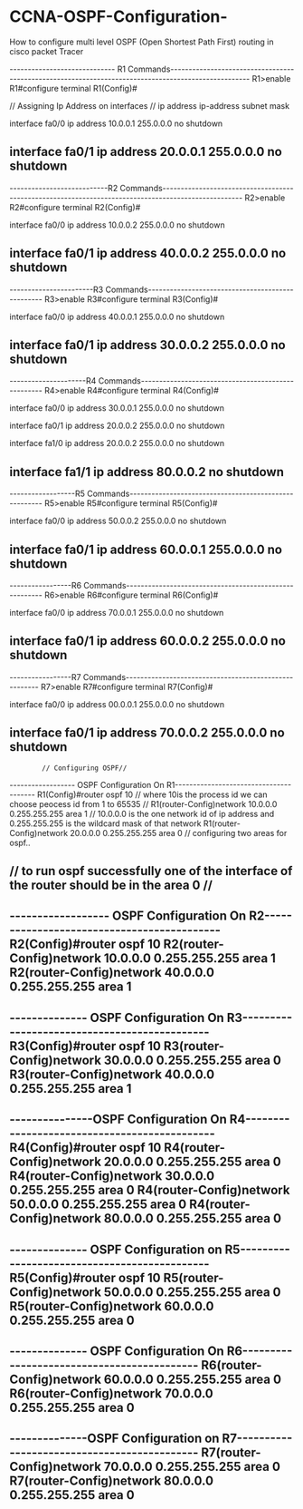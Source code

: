 # CCNA-OSPF-Configuration-
How to configure multi level OSPF (Open Shortest Path First) routing in cisco packet Tracer

----------------------------- R1 Commands----------------------------------------------------------------------------------------------------
R1>enable
R1#configure terminal
R1(Config)#

// Assigning Ip Address on interfaces
// ip address ip-address subnet mask

interface fa0/0
ip address 10.0.0.1 255.0.0.0
no shutdown

interface fa0/1
ip address 20.0.0.1 255.0.0.0
no shutdown
------------------------------------------------------------------------------------------------------------------------------------------

---------------------------R2 Commands----------------------------------------------------------------------------------------------------
R2>enable
R2#configure terminal
R2(Config)#

interface fa0/0
ip address 10.0.0.2 255.0.0.0
no shutdown

interface fa0/1
ip address 40.0.0.2 255.0.0.0
no shutdown
-----------------------------------------------------------------------------------

-----------------------R3 Commands-------------------------------------------------
R3>enable
R3#configure terminal
R3(Config)#

interface fa0/0
ip address 40.0.0.1 255.0.0.0
no shutdown

interface fa0/1
ip address 30.0.0.2 255.0.0.0
no shutdown
-----------------------------------------------------------------------------------

---------------------R4 Commands---------------------------------------------------
R4>enable
R4#configure terminal
R4(Config)#

interface fa0/0
ip address 30.0.0.1 255.0.0.0
no shutdown

interface fa0/1
ip address 20.0.0.2 255.0.0.0
no shutdown

interface fa1/0
ip address 20.0.0.2 255.0.0.0
no shutdown

interface fa1/1
ip address 80.0.0.2
no shutdown
-----------------------------------------------------------------------------------

------------------R5 Commands------------------------------------------------------
R5>enable
R5#configure terminal
R5(Config)#

interface fa0/0
ip address 50.0.0.2 255.0.0.0
no shutdown

interface fa0/1
ip address 60.0.0.1 255.0.0.0
no shutdown
-----------------------------------------------------------------------------------

-----------------R6 Commands-------------------------------------------------------
R6>enable
R6#configure terminal
R6(Config)#

interface fa0/0
ip address 70.0.0.1 255.0.0.0
no shutdown

interface fa0/1
ip address 60.0.0.2 255.0.0.0
no shutdown
----------------------------------------------------------------------------------

-----------------R7 Commands------------------------------------------------------
R7>enable
R7#configure terminal
R7(Config)#

interface fa0/0
ip address 00.0.0.1 255.0.0.0
no shutdown

interface fa0/1
ip address 70.0.0.2 255.0.0.0
no shutdown
----------------------------------------------------------------------------------

            // Configuring OSPF//

------------------ OSPF Configuration On R1---------------------------------------
R1(Config)#router ospf 10                                       // where 10is the process id we can choose peocess id from 1 to 65535 //
R1(router-Config)network 10.0.0.0 0.255.255.255 area 1       // 10.0.0.0 is the one network id of ip  address and 0.255.255.255 is the wildcard mask of that network
R1(router-Config)network 20.0.0.0 0.255.255.255 area 0       // configuring two areas for ospf..

// to run ospf successfully one of the interface of the router should be in the area 0 //
--------------------------------------------------------------------------------------

------------------ OSPF Configuration On R2-------------------------------------------
R2(Config)#router ospf 10
R2(router-Config)network 10.0.0.0 0.255.255.255 area 1 
R2(router-Config)network 40.0.0.0 0.255.255.255 area 1
------------------------------------------------------------------------------------

-------------- OSPF Configuration On R3---------------------------------------------
R3(Config)#router ospf 10
R3(router-Config)network 30.0.0.0 0.255.255.255 area 0
R3(router-Config)network 40.0.0.0 0.255.255.255 area 1
------------------------------------------------------------------------------------

---------------OSPF Configuration On R4---------------------------------------------
R4(Config)#router ospf 10
R4(router-Config)network 20.0.0.0 0.255.255.255 area 0
R4(router-Config)network 30.0.0.0 0.255.255.255 area 0
R4(router-Config)network 50.0.0.0 0.255.255.255 area 0
R4(router-Config)network 80.0.0.0 0.255.255.255 area 0
------------------------------------------------------------------------------------

-------------- OSPF Configuration on R5---------------------------------------------
R5(Config)#router ospf 10
R5(router-Config)network 50.0.0.0 0.255.255.255 area 0
R5(router-Config)network 60.0.0.0 0.255.255.255 area 0
----------------------------------------------------------------------------------

-------------- OSPF Configuration On R6-------------------------------------------
R6(router-Config)network 60.0.0.0 0.255.255.255 area 0
R6(router-Config)network 70.0.0.0 0.255.255.255 area 0
----------------------------------------------------------------------------------

--------------OSPF Configuration on R7--------------------------------------------
R7(router-Config)network 70.0.0.0 0.255.255.255 area 0
R7(router-Config)network 80.0.0.0 0.255.255.255 area 0
---------------------------------------------------------------------------------
